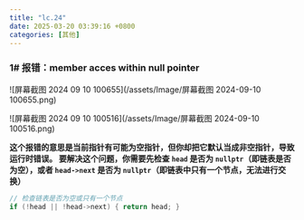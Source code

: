 ```yaml
---
title: "lc.24"
date: 2025-03-20 03:39:16 +0800
categories: [其他]
---
```


### 1# 报错：member acces within null pointer

![屏幕截图 2024 09 10 100655](/assets/Image/屏幕截图 2024-09-10 100655.png)

![屏幕截图 2024 09 10 100516](/assets/Image/屏幕截图 2024-09-10 100516.png)

**这个报错的意思是当前指针有可能为空指针，但你却把它默认当成非空指针，导致运行时错误。 要解决这个问题，你需要先检查 `head` 是否为 `nullptr`（即链表是否为空），或者 `head->next` 是否为 `nullptr`（即链表中只有一个节点，无法进行交换）**

```cpp
// 检查链表是否为空或只有一个节点 
if (!head || !head->next) { return head; }
```